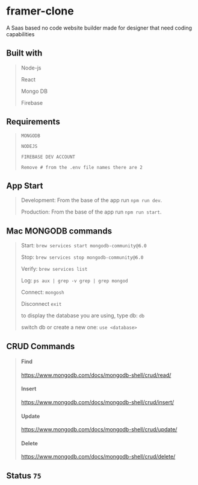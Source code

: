 # framer-clone
A Saas based  no code website builder made for designer that need coding capabilities

## Built with

> Node-js
>
> React
>
> Mongo DB
>
> Firebase

## Requirements

> `MONGODB`
>
> `NODEJS`
> 
> `FIREBASE DEV ACCOUNT`
>
> `Remove # from the .env file names there are 2`

## App Start

> Development: From the base of the app run `npm run dev`.
>
> Production: From the base of the app run `npm run start`.

## Mac MONGODB commands

> Start: `brew services start mongodb-community@6.0`
>
> Stop: `brew services stop mongodb-community@6.0`
>
> Verify: `brew services list`
>
> Log: `ps aux | grep -v grep | grep mongod`
>
> Connect: `mongosh`
>
> Disconnect `exit`
>
> to display the database you are using, type db: `db`
>
> switch db or create a new one: `use <database>`

## CRUD Commands

> #### Find
> https://www.mongodb.com/docs/mongodb-shell/crud/read/
>
> #### Insert
> https://www.mongodb.com/docs/mongodb-shell/crud/insert/
>
> #### Update
> https://www.mongodb.com/docs/mongodb-shell/crud/update/
>
> #### Delete
> https://www.mongodb.com/docs/mongodb-shell/crud/delete/
>

## Status `75`
